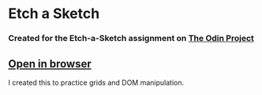 # Etch a Sketch

### Created for the **Etch-a-Sketch** assignment on [The Odin Project](https://www.theodinproject.com/courses/web-development-101/lessons/etch-a-sketch-project)

## [Open in browser](https://sharp-northcutt-919819.netlify.app/)

I created this to practice grids and DOM manipulation.

